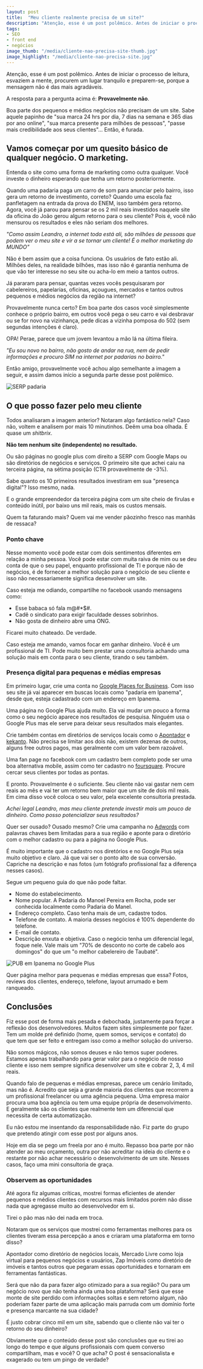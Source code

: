 ```yaml
---
layout: post
title:  "Meu cliente realmente precisa de um site?"
description: "Atenção, esse é um post polêmico. Antes de iniciar o processo de leitura, esvazie a mente, procure um lugar tranquilo e preparesse porque a mensagem não é das mais agradáveis."
tags: 
- SEO
- front end
- negócios
image_thumb: "/media/cliente-nao-precisa-site-thumb.jpg"
image_highlight: "/media/cliente-nao-precisa-site.jpg"
---
```


Atenção, esse é um post polêmico. Antes de iniciar o processo de leitura, esvaziem a mente, procurem um lugar tranquilo e preparem-se, porque a mensagem não é das mais agradáveis.

A resposta para a pergunta acima é: **Provavelmente não**.

<!--more-->

Boa parte dos pequenos e médios negócios não precisam de um site. Sabe aquele papinho de "sua marca 24 hrs por dia, 7 dias na semana e 365 dias por ano online", "sua marca presente para milhões de pessoas", "passe mais credibilidade aos seus clientes"... Então, é furada.

## Vamos começar por um quesito básico de qualquer negócio. O marketing.

Entenda o site como uma forma de marketing como outra qualquer. Você investe o dinheiro esperando que tenha um retorno posteriormente. 

Quando uma padaria paga um carro de som para anunciar pelo bairro, isso gera um retorno de investimento, correto? Quando uma escola faz panfletagem na entrada da prova do ENEM, isso também gera retorno. Agora, você já parou para pensar se os 2 mil reais investidos naquele site da oficina do João gerou algum retorno para o seu cliente? Pois é, você não mensurou os resultados e eles não seriam dos melhores.

*"Como assim Leandro, a internet toda está ali, são milhões de pessoas que podem ver o meu site e vir a se tornar um cliente! É o melhor marketing do MUNDO"* 

Não é bem assim que a coisa funciona. Os usuários de fato estão ali. Milhões deles, na realidade bilhões, mas isso não é garantia nenhuma de que vão ter interesse no seu site ou acha-lo em meio a tantos outros.

Já pararam para pensar, quantas vezes vocês pesquisaram por cabelereiros, papelarias, oficinas, açougues, mercados e tantos outros pequenos e médios negócios da região na internet? 

Provavelmente nunca certo? Em boa parte dos casos você simplesmente conhece o próprio bairro, em outros você pega o seu carro e vai desbravar ou se for novo na vizinhança, pede dicas a vizinha pomposa do 502 (sem segundas intenções é claro).

OPA! Perae, parece que um jovem levantou a mão lá na última fileira.

*"Eu sou novo no bairro, não gosto de andar na rua, nem de pedir informações e procuro SIM na internet por padarias no bairro."*

Então amigo, provavelmente você achou algo semelhante a imagem a seguir, e assim damos início a segunda parte desse post polêmico.

![SERP padaria](/media/busca-padaria.jpg)

## O que posso fazer pelo meu cliente

Todos analisaram a imagem anterior? Notaram algo fantástico nela? Caso não, voltem e analisem por mais 10 minutinhos. Deêm uma boa olhada. É quase um *shitbrix*.

**Não tem nenhum site (independente) no resultado.**

Ou são páginas no google plus com direito a SERP com Google Maps ou são diretórios de negócios e serviços. O primeiro site que achei caiu na terceira página, na sétima posição (CTR provavelmente de -3%).

Sabe quanto os 10 primeiros resultados investiram em sua "presença digital"? Isso mesmo, nada. 

E o grande empreendedor da terceira página com um site cheio de firulas e conteúdo inútil, por baixo uns mil reais, mais os custos mensais.

Quem ta faturando mais? Quem vai me vender pãozinho fresco nas manhãs de ressaca?

### Ponto chave

Nesse momento você pode estar com dois sentimentos diferentes em relação a minha pessoa. Você pode estar com muita raiva de mim ou se deu conta de que o seu papel, enquanto profissional de TI e porque não de negócios, é de fornecer a melhor solução para o negócio de seu cliente e isso não necessariamente significa desenvolver um site.

Caso esteja me odiando, compartilhe no facebook usando mensagens como:

- Esse babaca só fala m@#*$#.
- Cadê o sindicato para exigir faculdade desses sobrinhos.
- Não gosta de dinheiro abre uma ONG.

Ficarei muito chateado. De verdade.

Caso esteja me amando, vamos focar em ganhar dinheiro. Você é um profissional de TI. Pode muito bem prestar uma consultoria achando uma solução mais em conta para o seu cliente, tirando o seu também.

### Presença digital para pequenas e médias empresas

Em primeiro lugar, crie uma conta no [Google Places for Business](https://www.google.com/business/placesforbusiness/). Com isso seu site já vai aparecer em buscas locais como "padaria em Ipanema", desde que, esteja cadastrado com um endereço em Ipanema.

Uma página no Google Plus ajuda muito. Ela vai mudar um pouco a forma como o seu negócio aparece nos resultados de pesquisa. Ninguém usa o Google Plus mas ele serve para deixar seus resultados mais elegantes.

Crie também contas em diretórios de serviços locais como o [Apontador](http://www.apontador.com.br/) e [kekanto](http://br.kekanto.com/). Não precisa se limitar aos dois não, existem dezenas de outros, alguns free outros pagos, mas geralmente com um valor bem razoável.

Uma fan page no facebook com um cadastro bem completo pode ser uma boa alternativa mobile, assim como ter cadastro no [foursquare](https://foursquare.com/). Procure cercar seus clientes por todas as pontas.

E pronto. Provavelmente é o suficiente. Seu cliente não vai gastar nem cem reais ao mês e vai ter um retorno bem maior que um site de dois mil reais. Em cima disso você coloca o seu valor, pela excelente consultoria prestada.

*Achei legal Leandro, mas meu cliente pretende investir mais um pouco de dinheiro. Como posso potencializar seus resultados?*

Quer ser ousado? Ousado mesmo? Crie uma campanha no [Adwords](http://www.google.com/adwords/) com palavras chaves bem limitadas para a sua região e aponte para o diretório com o melhor cadastro ou para a página no Google Plus.

É muito importante que o cadastro nos diretórios e no Google Plus seja muito objetivo e claro. Já que vai ser o ponto alto de sua conversão. Capriche na descrição e nas fotos (um fotógrafo profissional faz a diferença nesses casos).

Segue um pequeno guia do que não pode faltar.

- Nome do estabelecimento.
- Nome popular. A Padaria do Manoel Pereira em Rocha, pode ser conhecida localmente como Padaria do Manel.
- Endereço completo. Caso tenha mais de um, cadastre todos.
- Telefone de contato. A maioria desses negócios é 100% dependente do telefone.
- E-mail de contato.
- Descrição enxuta e objetiva. Caso o negócio tenha um diferencial legal, foque nele. Vale mais um "70% de desconto no corte de cabelo aos domingos" do que um "o melhor cabelereiro de Taubaté".

![PUB em Ipanema no Google Plus](/media/pub-ipanema-gplus.jpg)

Quer página melhor para pequenas e médias empresas que essa? Fotos, reviews dos clientes, endereço, telefone, layout arrumado e bem ranqueado.

## Conclusões

Fiz esse post de forma mais pesada e debochada, justamente para forçar a reflexão dos desenvolvedores. Muitos fazem sites simplesmente por fazer. Tem um molde pré definido (home, quem somos, serviços e contato) do que tem que ser feito e entregam isso como a melhor solução do universo.

Não somos mágicos, não somos deuses e não temos super poderes. Estamos apenas trabalhando para gerar valor para o negócio de nosso cliente e isso nem sempre significa desenvolver um site e cobrar 2, 3, 4 mil reais.

Quando falo de pequenas e médias empresas, parece um cenário limitado, mas não é. Acredito que seja a grande maioria dos clientes que recorrem a um profissional freelancer ou uma agência pequena. Uma empresa maior procura uma boa agência ou tem uma equipe própria de desenvolvimento. E geralmente são os clientes que realmente tem um diferencial que necessita de certa automatização.

Eu não estou me insentando da responsabilidade não. Fiz parte do grupo que pretendo atingir com esse post por alguns anos.

Hoje em dia se pego um freela por ano é muito. Repasso boa parte por não atender ao meu orçamento, outra por não acreditar na ideia do cliente e o restante por não achar necessário o desenvolvimento de um site. Nesses casos, faço uma mini consultoria de graça.

### Observem as oportunidades

Até agora fiz algumas críticas, mostrei formas eficientes de atender pequenos e médios clientes com recursos mais limitados porém não disse nada que agregasse muito ao desenvolvedor em si.

Tirei o pão mas não dei nada em troca. 

Notaram que os serviços que mostrei como ferramentas melhores para os clientes tiveram essa percepção a anos e criaram uma plataforma em torno disso?

Apontador como diretório de negócios locais, Mercado Livre como loja virtual para pequenos negócios e usuários, Zap Imóveis como diretório de imóveis e tantos outros que pegaram essas oportunidades e tornaram em ferramentas fantásticas.

Será que não da para fazer algo otimizado para a sua região? Ou para um negócio novo que não tenha ainda uma boa plataforma? Será que esse monte de site perdido com informações soltas e sem retorno algum, não poderiam fazer parte de uma aplicação mais parruda com um domínio forte e presença marcante na sua cidade?

É justo cobrar cinco mil em um site, sabendo que o cliente não vai ter o retorno do seu dinheiro?

Obviamente que o conteúdo desse post são conclusões que eu tirei ao longo do tempo e que alguns profissionais com quem converso compartilham, mas e você? O que acha? O post é sensacionalista e exagerado ou tem um pingo de verdade?

